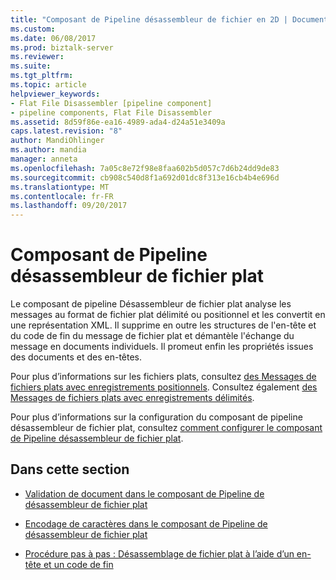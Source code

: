 ```yaml
---
title: "Composant de Pipeline désassembleur de fichier en 2D | Documents Microsoft"
ms.custom: 
ms.date: 06/08/2017
ms.prod: biztalk-server
ms.reviewer: 
ms.suite: 
ms.tgt_pltfrm: 
ms.topic: article
helpviewer_keywords:
- Flat File Disassembler [pipeline component]
- pipeline components, Flat File Disassembler
ms.assetid: 8d59f86e-ea16-4989-ada4-d24a51e3409a
caps.latest.revision: "8"
author: MandiOhlinger
ms.author: mandia
manager: anneta
ms.openlocfilehash: 7a05c8e72f98e8faa602b5d057c7d6b24dd9de83
ms.sourcegitcommit: cb908c540d8f1a692d01dc8f313e16cb4b4e696d
ms.translationtype: MT
ms.contentlocale: fr-FR
ms.lasthandoff: 09/20/2017
---
```

# <a name="flat-file-disassembler-pipeline-component"></a>Composant de Pipeline désassembleur de fichier plat
Le composant de pipeline Désassembleur de fichier plat analyse les messages au format de fichier plat délimité ou positionnel et les convertit en une représentation XML. Il supprime en outre les structures de l'en-tête et du code de fin du message de fichier plat et démantèle l'échange du message en documents individuels. Il promeut enfin les propriétés issues des documents et des en-têtes.  
  
 Pour plus d’informations sur les fichiers plats, consultez [des Messages de fichiers plats avec enregistrements positionnels](../core/flat-file-messages-with-positional-records.md). Consultez également [des Messages de fichiers plats avec enregistrements délimités](../core/flat-file-messages-with-delimited-records.md).  
  
 Pour plus d’informations sur la configuration du composant de pipeline désassembleur de fichier plat, consultez [comment configurer le composant de Pipeline désassembleur de fichier plat](../core/how-to-configure-the-flat-file-disassembler-pipeline-component.md).  
  
## <a name="in-this-section"></a>Dans cette section  
  
-   [Validation de document dans le composant de Pipeline de désassembleur de fichier plat](../core/document-validation-in-the-flat-file-disassembler-pipeline-component.md)  
  
-   [Encodage de caractères dans le composant de Pipeline de désassembleur de fichier plat](../core/character-encoding-in-the-flat-file-disassembler-pipeline-component.md)  
  
-   [Procédure pas à pas : Désassemblage de fichier plat à l’aide d’un en-tête et un code de fin](../core/walkthrough-flat-file-disassembly-using-a-header-and-trailer.md)